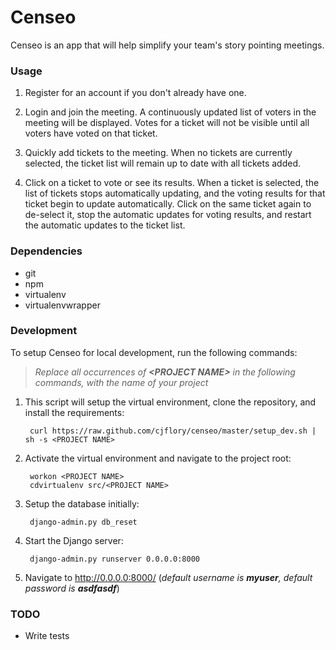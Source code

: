 # Censeo

Censeo is an app that will help simplify your team's story pointing meetings.

### Usage

1. Register for an account if you don't already have one.

1. Login and join the meeting.  A continuously updated list of voters in the meeting will be
displayed.  Votes for a ticket will not be visible until all voters have voted on that ticket.

1. Quickly add tickets to the meeting.  When no tickets are currently selected, the ticket list
will remain up to date with all tickets added.

1. Click on a ticket to vote or see its results.  When a ticket is selected, the list of tickets
stops automatically updating, and the voting results for that ticket begin to update automatically.
Click on the same ticket again to de-select it, stop the automatic updates for voting results, and
restart the automatic updates to the ticket list.

### Dependencies

* git
* npm
* virtualenv
* virtualenvwrapper

### Development

To setup Censeo for local development, run the following commands:
> _Replace all occurrences of **&lt;PROJECT NAME&gt;** in the following commands, with the name of your project_

1. This script will setup the virtual environment, clone the repository, and install the requirements:

        curl https://raw.github.com/cjflory/censeo/master/setup_dev.sh | sh -s <PROJECT NAME>

1. Activate the virtual environment and navigate to the project root:

        workon <PROJECT NAME>
        cdvirtualenv src/<PROJECT NAME>

1. Setup the database initially:

        django-admin.py db_reset

1. Start the Django server:

        django-admin.py runserver 0.0.0.0:8000

1. Navigate to http://0.0.0.0:8000/ (_default username is **myuser**, default password is **asdfasdf**_)

### TODO

* Write tests
